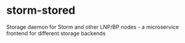 # storm-stored
Storage daemon for Storm and other LNP/BP nodes - a microservice frontend for different storage backends
